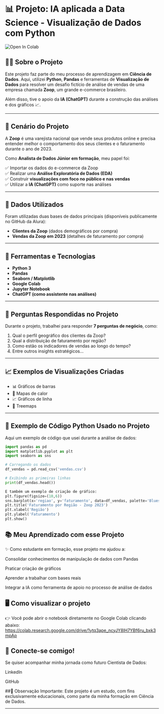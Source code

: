 # 📊 Projeto: IA aplicada a Data Science - Visualização de Dados com Python

![Open In Colab](https://colab.research.google.com/assets/colab-badge.svg)

## 🧑‍🎓 Sobre o Projeto

Este projeto faz parte do meu processo de aprendizagem em **Ciência de Dados**. Aqui, utilizei **Python**, **Pandas** e ferramentas de **Visualização de Dados** para resolver um desafio fictício de análise de vendas de uma empresa chamada **Zoop**, um grande e-commerce brasileiro.

Além disso, tive o apoio da **IA (ChatGPT)** durante a construção das análises e dos gráficos 📈.

---

## 🏢 Cenário do Projeto

A **Zoop** é uma varejista nacional que vende seus produtos online e precisa entender melhor o comportamento dos seus clientes e o faturamento durante o ano de 2023.

Como **Analista de Dados Júnior em formação**, meu papel foi:

✅ Importar os dados do e-commerce da Zoop  
✅ Realizar uma **Análise Exploratória de Dados (EDA)**  
✅ Construir **visualizações com foco no público e nas vendas**  
✅ Utilizar a **IA (ChatGPT)** como suporte nas análises  

---

## 📌 Dados Utilizados

Foram utilizadas duas bases de dados principais (disponíveis publicamente no GitHub da Alura):

- **Clientes da Zoop** (dados demográficos por compra)
- **Vendas da Zoop em 2023** (detalhes de faturamento por compra)

---

## 🚀 Ferramentas e Tecnologias

- **Python 3**
- **Pandas**
- **Seaborn / Matplotlib**
- **Google Colab**
- **Jupyter Notebook**
- **ChatGPT (como assistente nas análises)**

---

## 🎯 Perguntas Respondidas no Projeto

Durante o projeto, trabalhei para responder **7 perguntas de negócio**, como:

1. Qual o perfil geográfico dos clientes da Zoop?
2. Qual a distribuição de faturamento por região?
3. Como estão os indicadores de vendas ao longo do tempo?
4. Entre outros insights estratégicos...

---

## 📈 Exemplos de Visualizações Criadas

- 📊 Gráficos de barras
- 📍 Mapas de calor
- 📈 Gráficos de linha
- 🌳 Treemaps

---

## 📂 Exemplo de Código Python Usado no Projeto

Aqui um exemplo de código que usei durante a análise de dados:

```python
import pandas as pd
import matplotlib.pyplot as plt
import seaborn as sns

# Carregando os dados
df_vendas = pd.read_csv('vendas.csv')

# Exibindo as primeiras linhas
print(df_vendas.head())

E também um exemplo de criação de gráfico:
plt.figure(figsize=(10,6))
sns.barplot(x='regiao', y='faturamento', data=df_vendas, palette='Blues_d')
plt.title('Faturamento por Região - Zoop 2023')
plt.xlabel('Região')
plt.ylabel('Faturamento')
plt.show()
```

## 📚 Meu Aprendizado com esse Projeto
✨ Como estudante em formação, esse projeto me ajudou a:

Consolidar conhecimentos de manipulação de dados com Pandas

Praticar criação de gráficos

Aprender a trabalhar com bases reais

Integrar a IA como ferramenta de apoio no processo de análise de dados

## 🖥️ Como visualizar o projeto
👉 Você pode abrir o notebook diretamente no Google Colab clicando abaixo:
https://colab.research.google.com/drive/1ytq3ape_ncyJY8lH7YBf6ru_bxk3mpAp


## 🤝 Conecte-se comigo!
Se quiser acompanhar minha jornada como futuro Cientista de Dados:

LinkedIn

GitHub

##📌 Observação Importante:
Este projeto é um estudo, com fins exclusivamente educacionais, como parte da minha formação em Ciência de Dados.


---






